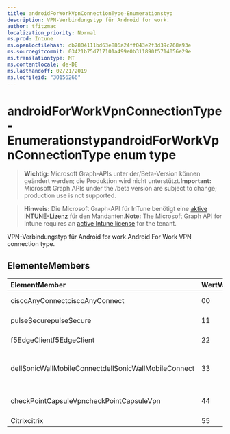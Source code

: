 ```yaml
---
title: androidForWorkVpnConnectionType-Enumerationstyp
description: VPN-Verbindungstyp für Android for work.
author: tfitzmac
localization_priority: Normal
ms.prod: Intune
ms.openlocfilehash: db2804111bd63e886a24ff043e2f3d39c768a93e
ms.sourcegitcommit: 03421b75d717101a499e0b311890f5714056e29e
ms.translationtype: MT
ms.contentlocale: de-DE
ms.lasthandoff: 02/21/2019
ms.locfileid: "30156266"
---
```

# <a name="androidforworkvpnconnectiontype-enum-type"></a><span data-ttu-id="b247c-103">androidForWorkVpnConnectionType-Enumerationstyp</span><span class="sxs-lookup"><span data-stu-id="b247c-103">androidForWorkVpnConnectionType enum type</span></span>

> <span data-ttu-id="b247c-104">**Wichtig:** Microsoft Graph-APIs unter der/Beta-Version können geändert werden; die Produktion wird nicht unterstützt.</span><span class="sxs-lookup"><span data-stu-id="b247c-104">**Important:** Microsoft Graph APIs under the /beta version are subject to change; production use is not supported.</span></span>

> <span data-ttu-id="b247c-105">**Hinweis:** Die Microsoft Graph-API für InTune benötigt eine [aktive INTUNE-Lizenz](https://go.microsoft.com/fwlink/?linkid=839381) für den Mandanten.</span><span class="sxs-lookup"><span data-stu-id="b247c-105">**Note:** The Microsoft Graph API for Intune requires an [active Intune license](https://go.microsoft.com/fwlink/?linkid=839381) for the tenant.</span></span>

<span data-ttu-id="b247c-106">VPN-Verbindungstyp für Android for work.</span><span class="sxs-lookup"><span data-stu-id="b247c-106">Android For Work VPN connection type.</span></span>

## <a name="members"></a><span data-ttu-id="b247c-107">Elemente</span><span class="sxs-lookup"><span data-stu-id="b247c-107">Members</span></span>
|<span data-ttu-id="b247c-108">Element</span><span class="sxs-lookup"><span data-stu-id="b247c-108">Member</span></span>|<span data-ttu-id="b247c-109">Wert</span><span class="sxs-lookup"><span data-stu-id="b247c-109">Value</span></span>|<span data-ttu-id="b247c-110">Beschreibung</span><span class="sxs-lookup"><span data-stu-id="b247c-110">Description</span></span>|
|:---|:---|:---|
|<span data-ttu-id="b247c-111">ciscoAnyConnect</span><span class="sxs-lookup"><span data-stu-id="b247c-111">ciscoAnyConnect</span></span>|<span data-ttu-id="b247c-112">0</span><span class="sxs-lookup"><span data-stu-id="b247c-112">0</span></span>|<span data-ttu-id="b247c-113">Cisco AnyConnect.</span><span class="sxs-lookup"><span data-stu-id="b247c-113">Cisco AnyConnect.</span></span>|
|<span data-ttu-id="b247c-114">pulseSecure</span><span class="sxs-lookup"><span data-stu-id="b247c-114">pulseSecure</span></span>|<span data-ttu-id="b247c-115">1</span><span class="sxs-lookup"><span data-stu-id="b247c-115">1</span></span>|<span data-ttu-id="b247c-116">Impuls sicher.</span><span class="sxs-lookup"><span data-stu-id="b247c-116">Pulse Secure.</span></span>|
|<span data-ttu-id="b247c-117">f5EdgeClient</span><span class="sxs-lookup"><span data-stu-id="b247c-117">f5EdgeClient</span></span>|<span data-ttu-id="b247c-118">2</span><span class="sxs-lookup"><span data-stu-id="b247c-118">2</span></span>|<span data-ttu-id="b247c-119">F5-Edge-Client.</span><span class="sxs-lookup"><span data-stu-id="b247c-119">F5 Edge Client.</span></span>|
|<span data-ttu-id="b247c-120">dellSonicWallMobileConnect</span><span class="sxs-lookup"><span data-stu-id="b247c-120">dellSonicWallMobileConnect</span></span>|<span data-ttu-id="b247c-121">3</span><span class="sxs-lookup"><span data-stu-id="b247c-121">3</span></span>|<span data-ttu-id="b247c-122">Dell SonicWALL Mobile-Verbindung.</span><span class="sxs-lookup"><span data-stu-id="b247c-122">Dell SonicWALL Mobile Connection.</span></span>|
|<span data-ttu-id="b247c-123">checkPointCapsuleVpn</span><span class="sxs-lookup"><span data-stu-id="b247c-123">checkPointCapsuleVpn</span></span>|<span data-ttu-id="b247c-124">4</span><span class="sxs-lookup"><span data-stu-id="b247c-124">4</span></span>|<span data-ttu-id="b247c-125">Überprüfen Sie Point Kapsel VPN.</span><span class="sxs-lookup"><span data-stu-id="b247c-125">Check Point Capsule VPN.</span></span>|
|<span data-ttu-id="b247c-126">Citrix</span><span class="sxs-lookup"><span data-stu-id="b247c-126">citrix</span></span>|<span data-ttu-id="b247c-127">5</span><span class="sxs-lookup"><span data-stu-id="b247c-127">5</span></span>|<span data-ttu-id="b247c-128">Citrix</span><span class="sxs-lookup"><span data-stu-id="b247c-128">Citrix</span></span>|




